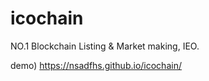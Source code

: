 # icochain
NO.1 Blockchain Listing &amp; Market making, IEO.

demo)
https://nsadfhs.github.io/icochain/
